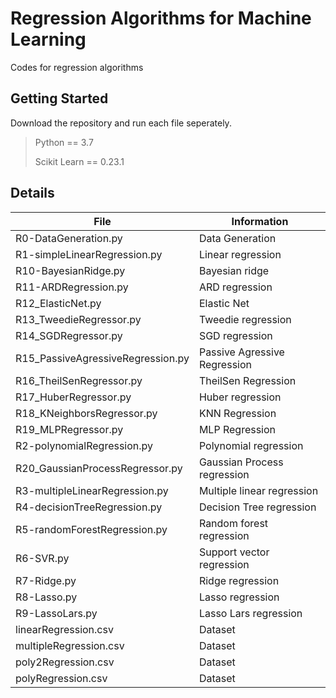 # Regression Algorithms for Machine Learning
Codes for regression algorithms
## Getting Started
Download the repository and run each file seperately.
> Python == 3.7
>
> Scikit Learn == 0.23.1
>
## Details
| File | Information |
|-------|------------|
| R0-DataGeneration.py  | Data Generation | 
| R1-simpleLinearRegression.py  | Linear regression | 
| R10-BayesianRidge.py  | Bayesian ridge | 
| R11-ARDRegression.py  | ARD regression | 
| R12_ElasticNet.py  | Elastic Net  | 
| R13_TweedieRegressor.py  | Tweedie regression | 
| R14_SGDRegressor.py  | SGD regression | 
| R15_PassiveAgressiveRegression.py  | Passive Agressive Regression | 
| R16_TheilSenRegressor.py  | TheilSen Regression  | 
| R17_HuberRegressor.py  | Huber regression | 
| R18_KNeighborsRegressor.py  | KNN Regression | 
| R19_MLPRegressor.py  | MLP Regression | 
| R2-polynomialRegression.py  | Polynomial regression | 
| R20_GaussianProcessRegressor.py  | Gaussian Process regression | 
| R3-multipleLinearRegression.py  | Multiple linear regression | 
| R4-decisionTreeRegression.py  | Decision Tree regression | 
| R5-randomForestRegression.py  | Random forest regression | 
| R6-SVR.py  | Support vector regression | 
| R7-Ridge.py  | Ridge regression | 
| R8-Lasso.py  | Lasso regression | 
| R9-LassoLars.py  | Lasso Lars regression | 
| linearRegression.csv  | Dataset | 
| multipleRegression.csv  | Dataset | 
| poly2Regression.csv  | Dataset | 
| polyRegression.csv  | Dataset | 
